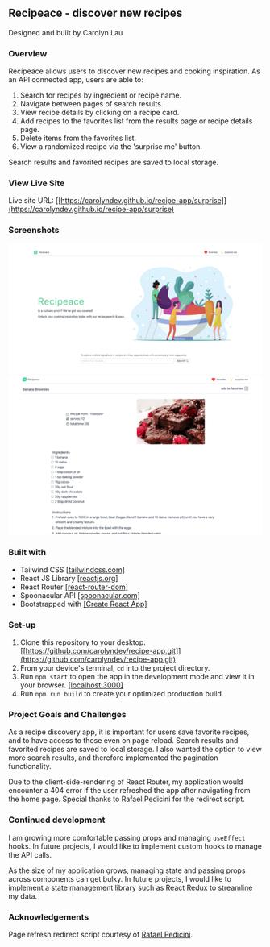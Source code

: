 ## Recipeace - discover new recipes

Designed and built by Carolyn Lau

### Overview

Recipeace allows users to discover new recipes and cooking inspiration. As an API connected app, users are able to:

1.  Search for recipes by ingredient or recipe name.
2.  Navigate between pages of search results.
3.  View recipe details by clicking on a recipe card.
4.  Add recipes to the favorites list from the results page or recipe details page.
5.  Delete items from the favorites list.
6.  View a randomized recipe via the 'surprise me' button.

Search results and favorited recipes are saved to local storage.

### View Live Site

Live site URL: [[https://carolyndev.github.io/recipe-app/surprise]](https://carolyndev.github.io/recipe-app/surprise)

### Screenshots

![recipeace-landing](./src/images/screenshots/recipeace.png)
![recipe-details](./src/images/screenshots/recipe-details.png)

### Built with

- Tailwind CSS [[tailwindcss.com]](https://tailwindcss.com/)
- React JS Library [[reactjs.org]](https://reactjs.org/)
- React Router [[react-router-dom]](https://v5.reactrouter.com/web/guides/quick-start)
- Spoonacular API [[spoonacular.com]](https://spoonacular.com/)
- Bootstrapped with [[Create React App]](https://github.com/facebook/create-react-app)

### Set-up

1. Clone this repository to your desktop. [[https://github.com/carolyndev/recipe-app.git]](https://github.com/carolyndev/recipe-app.git)
2. From your device's terminal, `cd` into the project directory.
3. Run `npm start` to open the app in the development mode and view it in your browser. [[localhost:3000]](http://localhost:3000)
4. Run `npm run build` to create your optimized production build.

### Project Goals and Challenges

As a recipe discovery app, it is important for users save favorite recipes, and to have access to those even on page reload. Search results and favorited recipes are saved to local storage. I also wanted the option to view more search results, and therefore implemented the pagination functionality.

Due to the client-side-rendering of React Router, my application would encounter a 404 error if the user refreshed the app after navigating from the home page. Special thanks to Rafael Pedicini for the redirect script.

### Continued development

I am growing more comfortable passing props and managing `useEffect` hooks. In future projects, I would like to implement custom hooks to manage the API calls.

As the size of my application grows, managing state and passing props across components can get bulky. In future projects, I would like to implement a state management library such as React Redux to streamline my data.

### Acknowledgements

Page refresh redirect script courtesy of [Rafael Pedicini](https://github.com/rafgraph/spa-github-pages).
